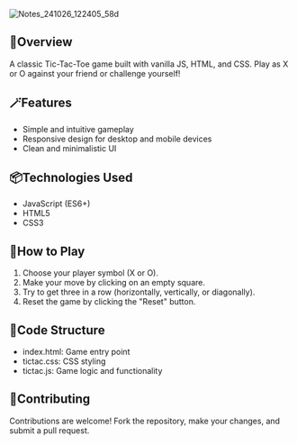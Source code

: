 ![Notes_241026_122405_58d](https://github.com/user-attachments/assets/70abb3c7-8750-4825-9c43-e027bc5c9d02)

## 💫Overview
A classic Tic-Tac-Toe game built with vanilla JS, HTML, and CSS. Play as X or O against your friend or challenge yourself!

## 🪄Features
- Simple and intuitive gameplay
- Responsive design for desktop and mobile devices
- Clean and minimalistic UI

## 📦Technologies Used
- JavaScript (ES6+)
- HTML5
- CSS3

## 🧩How to Play
1. Choose your player symbol (X or O).
2. Make your move by clicking on an empty square.
3. Try to get three in a row (horizontally, vertically, or diagonally).
4. Reset the game by clicking the "Reset" button.

## 📃Code Structure
- index.html: Game entry point
- tictac.css: CSS styling
- tictac.js: Game logic and functionality

## 🥂Contributing
Contributions are welcome! Fork the repository, make your changes, and submit a pull request.
